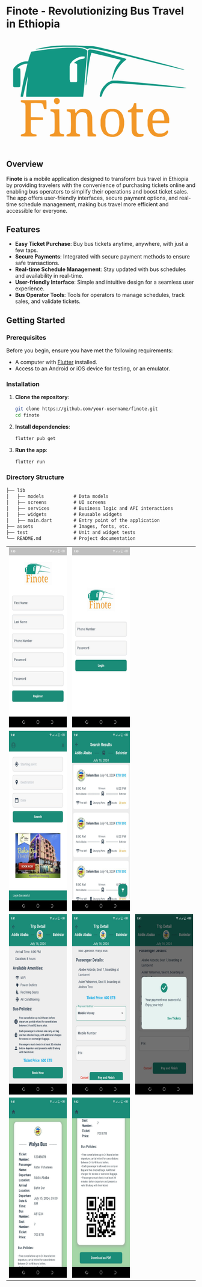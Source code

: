 # Finote - Revolutionizing Bus Travel in Ethiopia

![Finote Logo](assets/images/logo_orange.png) <!-- Add the logo image link here -->

## Overview

**Finote** is a mobile application designed to transform bus travel in Ethiopia by providing travelers with the convenience of purchasing tickets online and enabling bus operators to simplify their operations and boost ticket sales. The app offers user-friendly interfaces, secure payment options, and real-time schedule management, making bus travel more efficient and accessible for everyone.

## Features

- **Easy Ticket Purchase**: Buy bus tickets anytime, anywhere, with just a few taps.
- **Secure Payments**: Integrated with secure payment methods to ensure safe transactions.
- **Real-time Schedule Management**: Stay updated with bus schedules and availability in real-time.
- **User-friendly Interface**: Simple and intuitive design for a seamless user experience.
- **Bus Operator Tools**: Tools for operators to manage schedules, track sales, and validate tickets.

## Getting Started

### Prerequisites

Before you begin, ensure you have met the following requirements:

- A computer with [Flutter](https://flutter.dev/docs/get-started/install) installed.
- Access to an Android or iOS device for testing, or an emulator.

### Installation

1. **Clone the repository**:
    ```bash
    git clone https://github.com/your-username/finote.git
    cd finote
    ```

2. **Install dependencies**:
    ```bash
    flutter pub get
    ```

3. **Run the app**:
    ```bash
    flutter run
    ```

### Directory Structure

```plaintext
├── lib
│   ├── models           # Data models
│   ├── screens          # UI screens
│   ├── services         # Business logic and API interactions
│   ├── widgets          # Reusable widgets
│   ├── main.dart        # Entry point of the application
├── assets               # Images, fonts, etc.
├── test                 # Unit and widget tests
└── README.md            # Project documentation
```
<table>
  <tr>
  </tr>
  <tr>
    <td><img src="assets/screenshots/1.jpg" width=270 height=480></td>
    <td><img src="assets/screenshots/2.jpg" width=270 height=480></td>
  </tr>

  <tr>
    <td><img src="assets/screenshots/3.jpg" width=270 height=480></td>
    <td><img src="assets/screenshots/4.jpg" width=270 height=480></td>
  </tr>
  

  <tr>
    <td><img src="assets/screenshots/5.jpg" width=270 height=480></td>
    <td><img src="assets/screenshots/6.jpg" width=270 height=480></td>
    <td><img src="assets/screenshots/7.jpg" width=270 height=480></td>
  </tr>
  
  <tr>
    <td><img src="assets/screenshots/8.jpg" width=270 height=480></td>
    <td><img src="assets/screenshots/9.jpg" width=270 height=480></td>
  </tr>
        
 </table>
 

